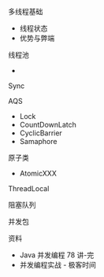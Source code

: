多线程基础

- 线程状态
- 优势与弊端

线程池

- 

Sync

AQS

- Lock
- CountDownLatch
- CyclicBarrier
- Samaphore

原子类

- AtomicXXX

ThreadLocal

阻塞队列

并发包





资料

- Java 并发编程 78 讲-完
- 并发编程实战 - 极客时间